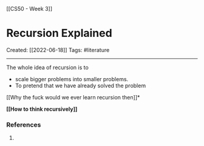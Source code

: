 [[CS50 - Week 3]]

# Recursion Explained
Created:  [[2022-06-18]]
Tags: #literature 

---
The whole idea of recursion is to 
- scale bigger problems into smaller problems. 
- To pretend that we have already solved the problem

[[Why the fuck would we ever learn recursion then]]*

**[[How to think recursively]]**












### References
1. 